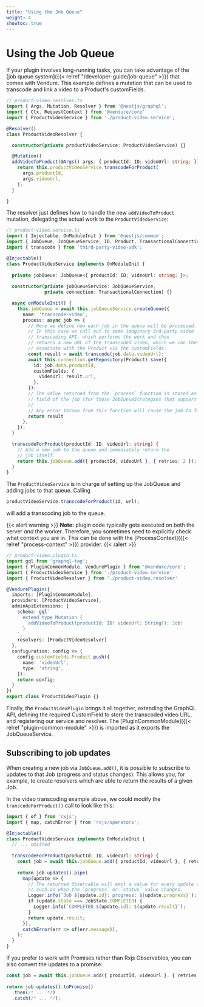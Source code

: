```yaml
---
title: "Using the Job Queue"
weight: 4
showtoc: true
---
```


# Using the Job Queue

If your plugin involves long-running tasks, you can take advantage of the [job queue system]({{< relref "/developer-guide/job-queue" >}}) that comes with Vendure. This example defines a mutation that can be used to transcode and link a video to a Product's customFields.

```TypeScript
// product-video.resolver.ts
import { Args, Mutation, Resolver } from '@nestjs/graphql';
import { Ctx, RequestContext } from '@vendure/core'
import { ProductVideoService } from './product-video.service';

@Resolver()
class ProductVideoResolver {

  constructor(private productVideoService: ProductVideoService) {}

  @Mutation()
  addVideoToProduct(@Args() args: { productId: ID; videoUrl: string; }) {
    return this.productVideoService.transcodeForProduct(
      args.productId, 
      args.videoUrl,
    );
  }

}
```
The resolver just defines how to handle the new `addVideoToProduct` mutation, delegating the actual work to the `ProductVideoService`:
```TypeScript
// product-video.service.ts
import { Injectable, OnModuleInit } from '@nestjs/common';
import { JobQueue, JobQueueService, ID, Product, TransactionalConnection } from '@vendure/core';
import { transcode } from 'third-party-video-sdk';

@Injectable()
class ProductVideoService implements OnModuleInit { 
    
  private jobQueue: JobQueue<{ productId: ID; videoUrl: string; }>;
  
  constructor(private jobQueueService: JobQueueService,
              private connection: TransactionalConnection) {}

  async onModuleInit() {
    this.jobQueue = await this.jobQueueService.createQueue({
      name: 'transcode-video',
      process: async job => {
        // Here we define how each job in the queue will be processed.
        // In this case we call out to some imaginary 3rd-party video
        // transcoding API, which performs the work and then
        // returns a new URL of the transcoded video, which we can then
        // associate with the Product via the customFields.
        const result = await transcode(job.data.videoUrl);
        await this.connection.getRepository(Product).save({
          id: job.data.productId,
          customFields: {
            videoUrl: result.url,
          },
        });
        // The value returned from the `process` function is stored as the "result"
        // field of the job (for those JobQueueStrategies that support recording of results).
        //  
        // Any error thrown from this function will cause the job to fail.  
        return result
      },
    });
  }

  transcodeForProduct(productId: ID, videoUrl: string) { 
    // Add a new job to the queue and immediately return the
    // job itself.
    return this.jobQueue.add({ productId, videoUrl }, { retries: 2 });
  }
}
```
The `ProductVideoService` is in charge of setting up the JobQueue and adding jobs to that queue. Calling 

```TypeScript
productVideoService.transcodeForProduct(id, url);
```

will add a transcoding job to the queue.

{{< alert warning >}}
**Note:** plugin code typically gets executed on both the server _and_ the worker. Therefore, you sometimes need to explicitly check
what context you are in. This can be done with the [ProcessContext]({{< relref "process-context" >}}) provider.
{{< /alert >}}

```TypeScript
// product-video.plugin.ts
import gql from 'graphql-tag';
import { PluginCommonModule, VendurePlugin } from '@vendure/core';
import { ProductVideoService } from './product-video.service'
import { ProductVideoResolver } from './product-video.resolver'

@VendurePlugin({
  imports: [PluginCommonModule],
  providers: [ProductVideoService],
  adminApiExtensions: {
    schema: gql`
      extend type Mutation {
        addVideoToProduct(productId: ID! videoUrl: String!): Job!
      }
    `,
    resolvers: [ProductVideoResolver]
  },
  configuration: config => {
    config.customFields.Product.push({
      name: 'videoUrl',
      type: 'string',
    });
    return config;
  }
})
export class ProductVideoPlugin {}
```
Finally, the `ProductVideoPlugin` brings it all together, extending the GraphQL API, defining the required CustomField to store the transcoded video URL, and registering our service and resolver. The [PluginCommonModule]({{< relref "plugin-common-module" >}}) is imported as it exports the JobQueueService.

## Subscribing to job updates

When creating a new job via `JobQueue.add()`, it is possible to subscribe to updates to that Job (progress and status changes). This allows you, for example, to create resolvers which are able to return the results of a given Job.

In the video transcoding example above, we could modify the `transcodeForProduct()` call to look like this:

```TypeScript
import { of } from 'rxjs';
import { map, catchError } from 'rxjs/operators';

@Injectable()
class ProductVideoService implements OnModuleInit { 
  // ... omitted
    
  transcodeForProduct(productId: ID, videoUrl: string) { 
    const job = await this.jobQueue.add({ productId, videoUrl }, { retries: 2 });
    
    return job.updates().pipe(
      map(update => {
        // The returned Observable will emit a value for every update to the job
        // such as when the `progress` or `status` value changes.
        Logger.info(`Job ${update.id}: progress: ${update.progress}`);
        if (update.state === JobState.COMPLETED) {
          Logger.info(`COMPLETED ${update.id}: ${update.result}`);
        }
        return update.result;
      }),
      catchError(err => of(err.message)),
    );
  }
}
```

If you prefer to work with Promises rather than Rxjs Observables, you can also convert the updates to a promise:

```TypeScript
const job = await this.jobQueue.add({ productId, videoUrl }, { retries: 2 });
    
return job.updates().toPromise()
  .then(/* ... */)
  .catch(/* ... */);
```
